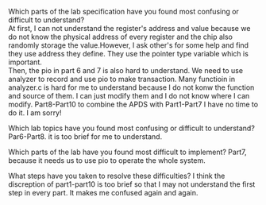 Which parts of the lab specification have you found most confusing or difficult to understand?<br>
At first, I can not understand the register's address and value because we do not know the physical address of every register and the chip also randomly storage the value.However, I ask other's for some help and find they use address they define. They use the pointer type variable which is important.<br>
Then, the pio in part 6 and 7 is also hard to understand. We need to use analyzer to record and use pio to make transaction. Many functioin in analyzer.c is hard for me to understand because I do not konw the function and source of them. I can just modify them and I do not know where I can modify.
Part8-Part10 to combine the APDS with Part1-Part7 I have no time to do it. I am sorry!

Which lab topics have you found most confusing or difficult to understand? 
Par6-Part8. it is too brief for me to understand.

Which parts of the lab have you found most difficult to implement?
Part7, because it needs us to use pio to operate the whole system.

What steps have you taken to resolve these difficulties?
I think the discreption of part1-part10 is too brief so that I may not understand the first step in every part. It makes me confused again and again.
